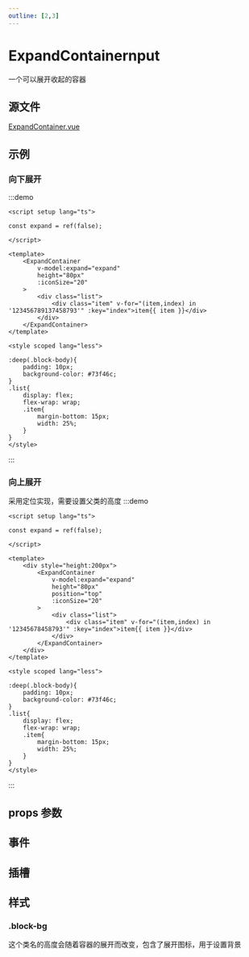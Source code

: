 ```yaml
---
outline: [2,3]
---
```


# ExpandContainernput

一个可以展开收起的容器

## 源文件

[ExpandContainer.vue](https://github.com/shiouhoo/hooui/blob/main/src/package/expandcontainer/Index.vue)


## 示例
### 向下展开

:::demo

```vue
<script setup lang="ts">

const expand = ref(false);

</script>

<template>
    <ExpandContainer
        v-model:expand="expand"
        height="80px"
        :iconSize="20"
    >
        <div class="list">
            <div class="item" v-for="(item,index) in '123456789137458793'" :key="index">item{{ item }}</div>
        </div>
    </ExpandContainer>
</template>

<style scoped lang="less">

:deep(.block-body){
    padding: 10px;
    background-color: #73f46c;
}
.list{
    display: flex;
    flex-wrap: wrap;
    .item{
        margin-bottom: 15px;
        width: 25%;
    }
}
</style>

```
:::

### 向上展开
采用定位实现，需要设置父类的高度
:::demo

```vue
<script setup lang="ts">

const expand = ref(false);

</script>

<template>
    <div style="height:200px">
        <ExpandContainer
            v-model:expand="expand"
            height="80px"
            position="top"
            :iconSize="20"
        >
            <div class="list">
                <div class="item" v-for="(item,index) in '12345678458793'" :key="index">item{{ item }}</div>
            </div>
        </ExpandContainer>
    </div>
</template>

<style scoped lang="less">

:deep(.block-body){
    padding: 10px;
    background-color: #73f46c;
}
.list{
    display: flex;
    flex-wrap: wrap;
    .item{
        margin-bottom: 15px;
        width: 25%;
    }
}
</style>

```
:::

## props 参数

<script setup lang="ts">

const data = [
    {
        name: 'expand(v-model)',
        desc: '是否展开',
        type: 'boolean',
        defaultValue: 'false',
    },
    {
        name: 'height',
        desc: '容器收起时的高度',
        type: 'string',
        defaultValue: '0',
    },
    {
        name: 'position',
        desc: '展开方向，可选值为top和bottom，默认为bottom',
        type: 'string',
        defaultValue: 'bottom',
    },
    {
        name: 'iconSize',
        desc: '图标大小，默认为20，单位为像素，用于计算图标位置',
        type: 'number',
        defaultValue: '20',
    },
    {
        name: 'duration',
        desc: '动画时长，默认为0.3s',
        type: 'number',
        defaultValue: '0.3',
    },
];

const data2 = [
    {
        name: 'expand-change',
        desc: '展开状态改变时触发',
        params: '展开状态',
    },
];

const data3 = [
    {
        name: 'default',
        desc: '容器内容插槽',
        params: '-',
    },
    {
        name: 'down',
        desc: '没有展开，箭头向下时的图标插槽',
        params: '-',
    },
    {
        name: 'up',
        desc: '展开，箭头向上时的图标插槽',
        params: '-',
    },
];
</script>
<ParamsTable :data="data"></ParamsTable>

## 事件

<EmitTable :data="data2"></EmitTable>

## 插槽

<SlotTable :data="data3"></SlotTable>

## 样式

### .block-bg

这个类名的高度会随着容器的展开而改变，包含了展开图标，用于设置背景